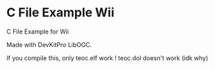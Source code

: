 # C File Example Wii
C File Example for Wii

Made with DevKitPro LibOGC.

If you compile this, only teoc.elf work ! teoc.dol doesn't work (idk why)

